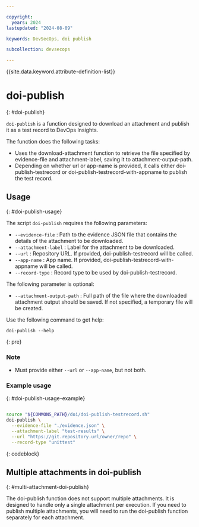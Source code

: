 ```yaml
---

copyright: 
  years: 2024
lastupdated: "2024-08-09"

keywords: DevSecOps, doi publish

subcollection: devsecops

---
```


{{site.data.keyword.attribute-definition-list}}

# doi-publish
{: #doi-publish}

`doi-publish` is a function designed to download an attachment and publish it as a test record to DevOps Insights.

The function does the following tasks:

- Uses the download-attachment function to retrieve the file specified by evidence-file and attachment-label, saving it to attachment-output-path.
- Depending on whether url or app-name is provided, it calls either doi-publish-testrecord or doi-publish-testrecord-with-appname to publish the test record.

## Usage
{: #doi-publish-usage}

The script `doi-publish` requires the following parameters:

  - `--evidence-file` : Path to the evidence JSON file that contains the details of the attachment to be downloaded.
  - `--attachment-label` : Label for the attachment to be downloaded.
  - `--url` : Repository URL. If provided, doi-publish-testrecord will be called.
  - `--app-name` : App name. If provided, doi-publish-testrecord-with-appname will be called.
  - `--record-type` : Record type to be used by doi-publish-testrecord.

The following parameter is optional:

  - `--attachment-output-path` : Full path of the file where the downloaded attachment output should be saved. If not specified, a temporary file will be created.

Use the following command to get help:

```text
doi-publish --help
```
{: pre}

### Note
   - Must provide either `--url` or `--app-name`, but not both.

### Example usage
{: #doi-publish-usage-example}

```bash

source "${COMMONS_PATH}/doi/doi-publish-testrecord.sh"
doi-publish \
  --evidence-file "./evidence.json" \
  --attachment-label "test-results" \
  --url "https://git.repository.url/owner/repo" \
  --record-type "unittest"
```
{: codeblock}

## Multiple attachments in doi-publish 
{: #multi-attachment-doi-publish}

The doi-publish function does not support multiple attachments. It is designed to handle only a single attachment per execution. If you need to publish multiple attachments, you will need to run the doi-publish function separately for each attachment.





